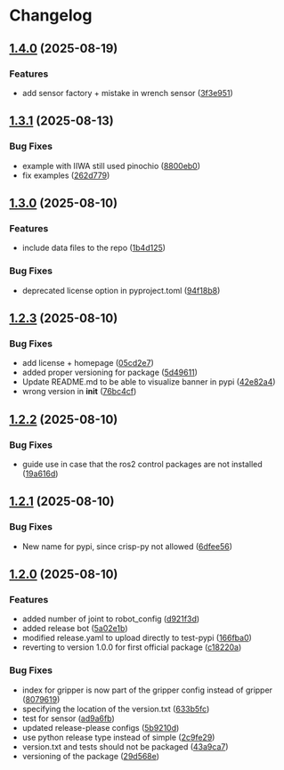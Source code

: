 # Changelog

## [1.4.0](https://github.com/utiasDSL/crisp_py/compare/v1.3.1...v1.4.0) (2025-08-19)


### Features

* add sensor factory + mistake in wrench sensor ([3f3e951](https://github.com/utiasDSL/crisp_py/commit/3f3e951575cae5e957cc384c6b28812406574257))

## [1.3.1](https://github.com/utiasDSL/crisp_py/compare/v1.3.0...v1.3.1) (2025-08-13)


### Bug Fixes

* example with IIWA still used pinochio ([8800eb0](https://github.com/utiasDSL/crisp_py/commit/8800eb09ed7097a60b5b7d49dc702bbe8514a230))
* fix examples ([262d779](https://github.com/utiasDSL/crisp_py/commit/262d779c40b0e7a568027ff12439cc56a38c233f))

## [1.3.0](https://github.com/utiasDSL/crisp_py/compare/v1.2.3...v1.3.0) (2025-08-10)


### Features

* include data files to the repo ([1b4d125](https://github.com/utiasDSL/crisp_py/commit/1b4d1252ef074172dca93e6cca99e017d6dbf745))


### Bug Fixes

* deprecated license option in pyproject.toml ([94f18b8](https://github.com/utiasDSL/crisp_py/commit/94f18b8fdae265f5fc08b1671adf1cf602feeb15))

## [1.2.3](https://github.com/utiasDSL/crisp_py/compare/v1.2.2...v1.2.3) (2025-08-10)


### Bug Fixes

* add license + homepage ([05cd2e7](https://github.com/utiasDSL/crisp_py/commit/05cd2e72a0cc481e94645f61a1644aa41518a1c2))
* added proper versioning for package ([5d49611](https://github.com/utiasDSL/crisp_py/commit/5d4961170aa0915af3f7e1be1df0d085bb1f0713))
* Update README.md to be able to visualize banner in pypi ([42e82a4](https://github.com/utiasDSL/crisp_py/commit/42e82a4beaa4816682d0b0418a49bc541bf053f4))
* wrong version in __init__ ([76bc4cf](https://github.com/utiasDSL/crisp_py/commit/76bc4cf9503a7345caacede136e78485a9aaf48f))

## [1.2.2](https://github.com/utiasDSL/crisp_py/compare/v1.2.1...v1.2.2) (2025-08-10)


### Bug Fixes

* guide use in case that the ros2 control packages are not installed ([19a616d](https://github.com/utiasDSL/crisp_py/commit/19a616d0d0cfad794df171c2ee14122ba80f0556))

## [1.2.1](https://github.com/utiasDSL/crisp_py/compare/v1.2.0...v1.2.1) (2025-08-10)


### Bug Fixes

* New name for pypi, since crisp-py not allowed ([6dfee56](https://github.com/utiasDSL/crisp_py/commit/6dfee5628eda102711bc27c261fd6014a2aa4d26))

## [1.2.0](https://github.com/utiasDSL/crisp_py/compare/v1.1.2...v1.2.0) (2025-08-10)


### Features

* added number of joint to robot_config ([d921f3d](https://github.com/utiasDSL/crisp_py/commit/d921f3db438e57fffe80d134bbea4a41667a8b54))
* added release bot ([5a02e1b](https://github.com/utiasDSL/crisp_py/commit/5a02e1b1b087c9f24c46d6ee1e466eac2a2aa0d1))
* modified release.yaml to upload directly to test-pypi ([166fba0](https://github.com/utiasDSL/crisp_py/commit/166fba026b3e8b58577627e472ee465e1473c2c4))
* reverting to version 1.0.0 for first official package ([c18220a](https://github.com/utiasDSL/crisp_py/commit/c18220a997a9990fe502ff3c22b2e8a8fa327ecf))


### Bug Fixes

* index for gripper is now part of the gripper config instead of gripper ([8079619](https://github.com/utiasDSL/crisp_py/commit/807961976ad29f70d358d03987f3185a8b7c7fd4))
* specifying the location of the version.txt ([633b5fc](https://github.com/utiasDSL/crisp_py/commit/633b5fc96dd1a08fddb764bee3f72234f08c1a4c))
* test for sensor ([ad9a6fb](https://github.com/utiasDSL/crisp_py/commit/ad9a6fba054e98afc3cbf77ca97a5efd9dc543ae))
* updated release-please configs ([5b9210d](https://github.com/utiasDSL/crisp_py/commit/5b9210dc172beb269f2276c54f112dbdd3b35377))
* use python release type instead of simple ([2c9fe29](https://github.com/utiasDSL/crisp_py/commit/2c9fe294ac74bdb30175862c3677046cf3f0cac3))
* version.txt and tests should not be packaged ([43a9ca7](https://github.com/utiasDSL/crisp_py/commit/43a9ca70dbbd11c458054fb1412b6e013a284f35))
* versioning of the package ([29d568e](https://github.com/utiasDSL/crisp_py/commit/29d568eb47e95787e043270177471c664ce06c5d))

